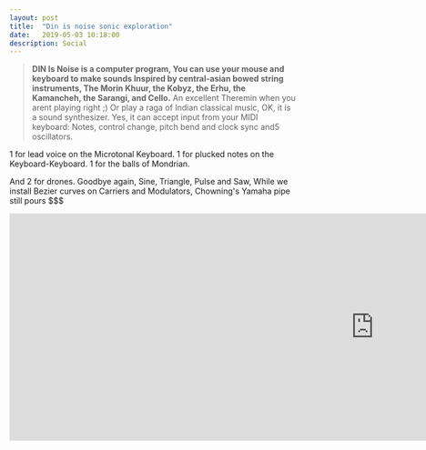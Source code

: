 ```yaml
---
layout: post
title:  "Din is noise sonic exploration"
date:   2019-05-03 10:18:00
description: Social
---
```

>**DIN Is Noise is a computer program, You can use your mouse and keyboard to make sounds Inspired by central-asian bowed string instruments, The Morin Khuur, the Kobyz, the Erhu, the Kamancheh, the Sarangi, and Cello.**
 An excellent Theremin when you arent playing right ;)  Or play a raga of Indian classical music, OK, it is a sound synthesizer. Yes, it can accept input from your MIDI keyboard: Notes, control change, pitch bend and clock sync and5 oscillators.

1 for lead voice on the Microtonal Keyboard.
1 for plucked notes on the Keyboard-Keyboard.
1 for the balls of Mondrian.

And 2 for drones. Goodbye again, Sine, Triangle, Pulse and Saw,
While we install Bezier curves on Carriers and Modulators,
Chowning's Yamaha pipe still pours $$$

<iframe width="1280" height="400" src="https://www.youtube.com/embed/HYAbzn2fnnk" frameborder="0" allow="autoplay; encrypted-media" allowfullscreen></iframe>




